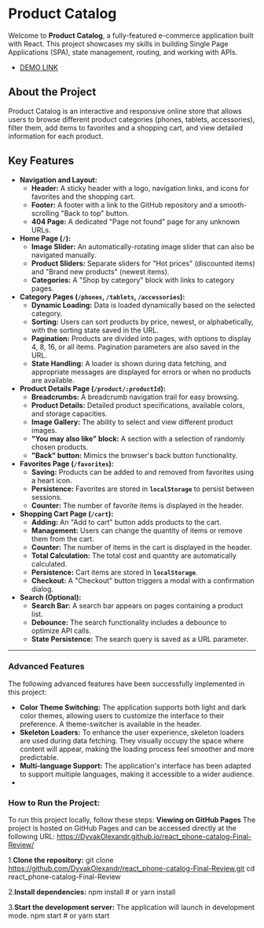 # Product Catalog

Welcome to **Product Catalog**, a fully-featured e-commerce application built with React. This project showcases my skills in building Single Page Applications (SPA), state management, routing, and working with APIs.

- [DEMO LINK](https://DyvakOlexandr.github.io/react_phone-catalog-Final-Review/)

## About the Project

Product Catalog is an interactive and responsive online store that allows users to browse different product categories (phones, tablets, accessories), filter them, add items to favorites and a shopping cart, and view detailed information for each product.

## Key Features

  * **Navigation and Layout:**
      * **Header:** A sticky header with a logo, navigation links, and icons for favorites and the shopping cart.
      * **Footer:** A footer with a link to the GitHub repository and a smooth-scrolling "Back to top" button.
      * **404 Page:** A dedicated "Page not found" page for any unknown URLs.
  * **Home Page (`/`):**
      * **Image Slider:** An automatically-rotating image slider that can also be navigated manually.
      * **Product Sliders:** Separate sliders for "Hot prices" (discounted items) and "Brand new products" (newest items).
      * **Categories:** A "Shop by category" block with links to category pages.
  * **Category Pages (`/phones`, `/tablets`, `/accessories`):**
      * **Dynamic Loading:** Data is loaded dynamically based on the selected category.
      * **Sorting:** Users can sort products by price, newest, or alphabetically, with the sorting state saved in the URL.
      * **Pagination:** Products are divided into pages, with options to display 4, 8, 16, or all items. Pagination parameters are also saved in the URL.
      * **State Handling:** A loader is shown during data fetching, and appropriate messages are displayed for errors or when no products are available.
  * **Product Details Page (`/product/:productId`):**
      * **Breadcrumbs:** A breadcrumb navigation trail for easy browsing.
      * **Product Details:** Detailed product specifications, available colors, and storage capacities.
      * **Image Gallery:** The ability to select and view different product images.
      * **"You may also like" block:** A section with a selection of randomly chosen products.
      * **"Back" button:** Mimics the browser's back button functionality.
  * **Favorites Page (`/favorites`):**
      * **Saving:** Products can be added to and removed from favorites using a heart icon.
      * **Persistence:** Favorites are stored in **`localStorage`** to persist between sessions.
      * **Counter:** The number of favorite items is displayed in the header.
  * **Shopping Cart Page (`/cart`):**
      * **Adding:** An "Add to cart" button adds products to the cart.
      * **Management:** Users can change the quantity of items or remove them from the cart.
      * **Counter:** The number of items in the cart is displayed in the header.
      * **Total Calculation:** The total cost and quantity are automatically calculated.
      * **Persistence:** Cart items are stored in **`localStorage`**.
      * **Checkout:** A "Checkout" button triggers a modal with a confirmation dialog.
  * **Search (Optional):**
      * **Search Bar:** A search bar appears on pages containing a product list.
      * **Debounce:** The search functionality includes a debounce to optimize API calls.
      * **State Persistence:** The search query is saved as a URL parameter.

-----

### **Advanced Features**

The following advanced features have been successfully implemented in this project:

  * **Color Theme Switching:** The application supports both light and dark color themes, allowing users to customize the interface to their preference. A theme-switcher is available in the header.
  * **Skeleton Loaders:** To enhance the user experience, skeleton loaders are used during data fetching. They visually occupy the space where content will appear, making the loading process feel smoother and more predictable.
  * **Multi-language Support:** The application's interface has been adapted to support multiple languages, making it accessible to a wider audience.
  * 
### **How to Run the Project:**
To run this project locally, follow these steps:
**Viewing on GitHub Pages**
The project is hosted on GitHub Pages and can be accessed directly at the following URL:
https://DyvakOlexandr.github.io/react_phone-catalog-Final-Review/

   1.**Clone the repository:**
     git clone https://github.com/DyvakOlexandr/react_phone-catalog-Final-Review.git
     cd react_phone-catalog-Final-Review

   2.**Install dependencies:**
     npm install
     # or
     yarn install

   3.**Start the development server:**
     The application will launch in development mode.
     npm start
     # or
     yarn start
